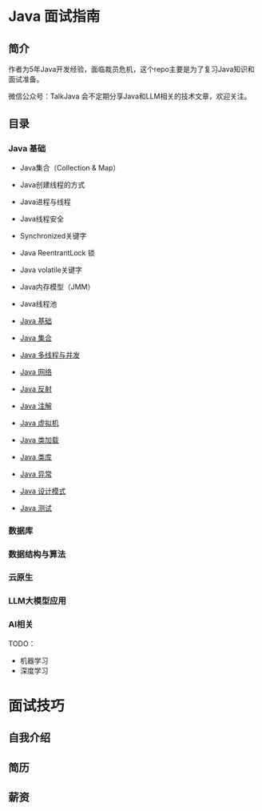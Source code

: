 # Java 面试指南

## 简介

作者为5年Java开发经验，面临裁员危机，这个repo主要是为了复习Java知识和面试准备。


微信公众号：TalkJava
会不定期分享Java和LLM相关的技术文章，欢迎关注。



## 目录

### Java 基础

- Java集合（Collection & Map）
- Java创建线程的方式
- Java进程与线程
- Java线程安全
- Synchronized关键字
- Java ReentrantLock 锁
- Java volatile关键字
- Java内存模型（JMM）
- Java线程池




- [Java 基础](docs/java-basic.md)
- [Java 集合](docs/java-collection.md)
- [Java 多线程与并发](docs/java-concurrency.md)
- [Java 网络](docs/java-network.md)
- [Java 反射](docs/java-reflection.md)
- [Java 注解](docs/java-annotation.md)
- [Java 虚拟机](docs/java-vm.md)
- [Java 类加载](docs/java-class-loader.md)
- [Java 类库](docs/java-class-library.md)
- [Java 异常](docs/java-exception.md)
- [Java 设计模式](docs/java-design-pattern.md)
- [Java 测试](docs/java-test.md)    

### 数据库

### 数据结构与算法


### 云原生


### LLM大模型应用


### AI相关

TODO：
- 机器学习
- 深度学习





# 面试技巧


## 自我介绍

## 简历

## 薪资

